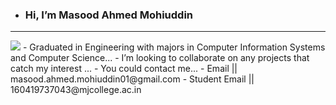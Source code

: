 -  <h3> Hi, I’m Masood Ahmed Mohiuddin </h3>
<hr>
<img src="https://www.google.com/url?sa=i&url=https%3A%2F%2Fcommons.wikimedia.org%2Fwiki%2FFile%3ALinkedIn-Logo.png&psig=AOvVaw2GIKHgA64sBKWbR9sZna_I&ust=1756295223466000&source=images&cd=vfe&opi=89978449&ved=0CBUQjRxqFwoTCIDoh9mzqI8DFQAAAAAdAAAAABAE", a="https://www.linkedin.com/in/masood-ahmed-mohiuddin/" >
-  Graduated in Engineering with majors in Computer Information Systems and Computer Science...
-  I’m looking to collaborate on any projects that catch my interest ...
-  You could contact me...
- Email         || masood.ahmed.mohiuddin01@gmail.com  
- Student Email || 160419737043@mjcollege.ac.in


<!---
keenshi/keenshi is a ✨ special ✨ repository because its `README.md` (this file) appears on your GitHub profile.
You can click the Preview link to take a look at your changes.
--->
